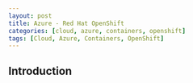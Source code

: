 ```yaml
---
layout: post
title: Azure - Red Hat OpenShift
categories: [cloud, azure, containers, openshift]
tags: [Cloud, Azure, Containers, OpenShift]
---
```


## Introduction
